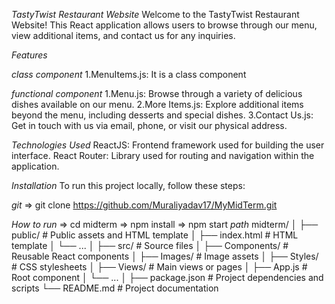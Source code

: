 *TastyTwist Restaurant Website*
Welcome to the TastyTwist Restaurant Website! This React application allows users to browse through our menu, view additional items, and contact us for any inquiries.

*Features*

*class component*
1.MenuItems.js: It is a class component

*functional component*
1.Menu.js: Browse through a variety of delicious dishes available on our menu.
2.More Items.js: Explore additional items beyond the menu, including desserts and special dishes.
3.Contact Us.js: Get in touch with us via email, phone, or visit our physical address.

*Technologies Used*
ReactJS: Frontend framework used for building the user interface.
React Router: Library used for routing and navigation within the application.

*Installation*
To run this project locally, follow these steps:

*git*
=> git clone https://github.com/Muraliyadav17/MyMidTerm.git

*How to run*
=> cd midterm
=> npm install
=> npm start
*path*
midterm/
│
├── public/              # Public assets and HTML template
│   ├── index.html       # HTML template
│   └── ...
│
├── src/                 # Source files
│   ├── Components/      # Reusable React components
│   ├── Images/          # Image assets
│   ├── Styles/          # CSS stylesheets
│   ├── Views/           # Main views or pages
│   ├── App.js           # Root component
│   └── ...
│
├── package.json         # Project dependencies and scripts
└── README.md            # Project documentation